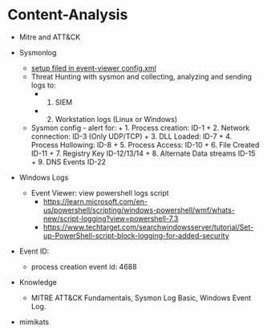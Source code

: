 # Content-Analysis

- Mitre and ATT&CK
- Sysmonlog
  * [setup filed in event-viewer config.xml](https://rootdse.org/posts/understanding-sysmon-events/#event-id-10-processaccess')
  * Threat Hunting with sysmon and collecting, analyzing and sending logs to:
    + 1. SIEM
    + 2. Workstation logs (Linux or Windows)
  * Sysmon config - alert for:
	    + 1. Process creation: ID-1
	    + 2. Network connection: ID-3 (Only UDP/TCP)
	    + 3. DLL Loaded: ID-7
	    + 4. Process Hollowing: ID-8
	    + 5. Process Access: ID-10
	    + 6. File Created ID-11
	    + 7. Registry Key ID-12/13/14
	    + 8. Alternate Data streams ID-15
	    + 9. DNS Events ID-22
  
- Windows Logs
  * Event Viewer: view powershell logs script
     + https://learn.microsoft.com/en-us/powershell/scripting/windows-powershell/wmf/whats-new/script-logging?view=powershell-7.3
     + https://www.techtarget.com/searchwindowsserver/tutorial/Set-up-PowerShell-script-block-logging-for-added-security
- Event ID:
  * process creation event id: 4688

- Knowledge
  * MITRE ATT&CK Fundamentals, Sysmon Log Basic, Windows Event Log.
 * mimikats 
